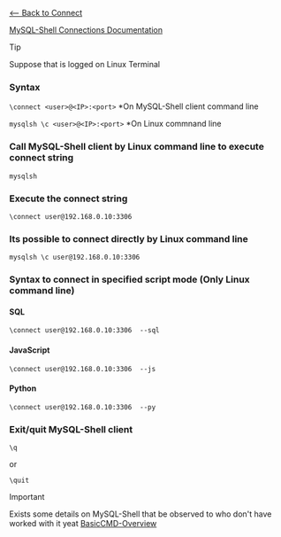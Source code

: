 [<-- Back to Connect](https://github.com/mtemporim/Databases/tree/main/MySQL/MySQL-Shell/Connect)

[MySQL-Shell Connections Documentation](https://dev.mysql.com/doc/mysql-shell/8.0/en/mysql-shell-connections.html)


>[!TIP]
>
> Suppose that is logged on Linux Terminal


### Syntax 
```\connect <user>@<IP>:<port>```  *On MySQL-Shell client command line 

```mysqlsh \c <user>@<IP>:<port>``` *On Linux commnand line


### Call MySQL-Shell client by Linux command line to execute connect string 

```
mysqlsh
```

### Execute the connect string 

```
\connect user@192.168.0.10:3306
```


### Its possible to connect directly by Linux command line 

```
mysqlsh \c user@192.168.0.10:3306
```


### Syntax to connect in specified script mode (Only Linux command line)

#### SQL 
```
\connect user@192.168.0.10:3306  --sql
```

#### JavaScript 
```
\connect user@192.168.0.10:3306  --js
```

#### Python 
```
\connect user@192.168.0.10:3306  --py
```



### Exit/quit MySQL-Shell client
```
\q
``` 
or
```
\quit
```


>[!IMPORTANT]
>
> Exists some details on MySQL-Shell that be observed to who don't have worked with it yeat [BasicCMD-Overview](https://github.com/mtemporim/Databases/blob/main/MySQL/MySQL-Shell/Overview/BasicCMD-Overview.md)

